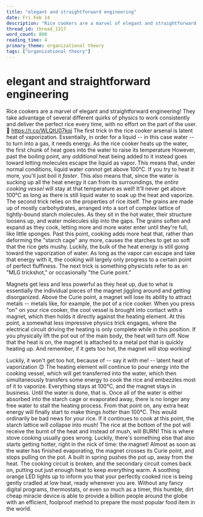 ```yaml
---
title: "elegant and straightforward engineering"
date: Fri Feb 14
description: "Rice cookers are a marvel of elegant and straightforward engineering!"
thread_id: thread_1317
word_count: 800
reading_time: 4
primary_theme: organizational theory
tags: ["organizational theory"]
---
```


# elegant and straightforward engineering

Rice cookers are a marvel of elegant and straightforward engineering! They take advantage of several different quirks of physics to work consistently and deliver the perfect rice every time, with no effort on the part of the user. 🧵 https://t.co/WLQtU07kqj The first trick in the rice cooker arsenal is latent heat of vaporization. Essentially, in order for a liquid -- in this case water -- to turn into a gas, it needs energy. As the rice cooker heats up the water, the first chunk of heat goes into the water to raise its temperature However, past the boiling point, any *additional* heat being added to it instead goes toward letting molecules escape the liquid as vapor. This means that, under normal conditions, liquid water *cannot* get above 100°C. If you try to heat it more, you'll just boil it *faster*. This also means that, since the water is sucking up all the heat energy it can from its surroundings, the *entire cooking vessel* will stay at that temperature as well! It'll never get above 100°C as long as there is still liquid water to soak up the heat and vaporize. The second trick relies on the properties of rice itself. The grains are made up of mostly carbohydrates, arranged into a sort of complex lattice of tightly-bound starch molecules. As they sit in the hot water, their structure loosens up, and water molecules slip into the gaps. The grains soften and expand as they cook, letting more and more water enter until they're full, like little sponges. Past this point, cooking adds more heat that, rather than deforming the "starch cage" any more, causes the starches to get *so* soft that the rice gets mushy. Luckily, the bulk of the heat energy is still going toward the vaporization of water. As long as the vapor can escape and take that energy with it, the cooking will largely only progress to a certain point of perfect fluffiness. The next trick is something physicists refer to as an "MLG trickshot," or occasionally "the Curie point."

Magnets get less and less powerful as they heat up, due to what is essentially the individual pieces of the magnet jiggling around and getting disorganized. Above the Curie point, a magnet will lose its ability to attract metals -- metals like, for example, the pot of a rice cooker. When you press "on" on your rice cooker, the cool vessel is brought into contact with a magnet, which then holds it directly against the heating element. At this point, a somewhat less impressive physics trick engages, where the electrical circuit driving the heating is only complete while in this position. If you physically lift the pot out of the main body, the heat will turn off. Now that the heat is on, the magnet is attached to a metal pot that is quickly heating up. And remember, if it gets too hot, the magnet will stop working!

Luckily, it won't get too hot, because of -- say it with me! -- latent heat of vaporization 😊 The heating element will continue to pour energy into the cooking vessel, which will get transferred into the water, which then simultaneously transfers some energy to cook the rice and embezzles most of it to vaporize. Everything stays at 100°C, and the magnet stays in business. Until the water is done, that is. Once all of the water is either absorbed into the starch cage or evaporated away, there is no longer any free water to stall the heating process. From that point on, any extra heat energy will finally start to make things *hotter* than 100°C. This would ordinarily be bad news for your rice. If it continues to cook at this point, the starch lattice will collapse into mush! The rice at the bottom of the pot will receive the burnt of the heat and instead of mush, will BURN! This is where stove cooking usually goes wrong. Luckily, there's something else that also starts getting hotter, right in the nick of time: the magnet! Almost as soon as the water has finished evaporating, the magnet crosses its Curie point, and stops pulling on the pot. A built in spring pushes the pot up, away from the heat. The cooking circuit is broken, and the secondary circuit comes back on, putting out just enough heat to keep everything warm. A soothing orange LED lights up to inform you that your perfectly cooked rice is being gently cradled at low heat, ready whenever you are. Without any fancy digital programs, thermostats, or even so much as a timer, this humble, dirt cheap miracle device is able to provide a billion people around the globe with an efficient, foolproof method to prepare the most popular food item in the world.